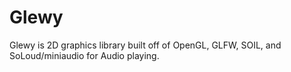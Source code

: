 # Glewy

Glewy is 2D graphics library built off of OpenGL, GLFW, SOIL, and SoLoud/miniaudio for Audio playing.
